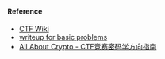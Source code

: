 #### Reference
- [CTF Wiki](https://ctf-wiki.org/crypto/introduction/)
- [writeup for basic problems](https://www.aloxaf.com/2018/05/jarvisoj_basic)
- [All About Crypto - CTF竞赛密码学方向指南](https://github.com/roadicing/ctf-crypto-tutorial)
